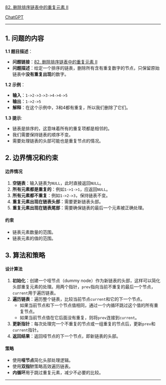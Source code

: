 [82. 删除排序链表中的重复元素 II](https://leetcode.cn/problems/remove-duplicates-from-sorted-list-ii)

[ChatGPT](https://chat.openai.com/share/1d1f3785-084a-43bc-a66a-3ba692f59b52)

---

## 1. 问题的内容
**1.1 题目描述**：
- **问题链接**：[82. 删除排序链表中的重复元素 II](https://leetcode.cn/problems/remove-duplicates-from-sorted-list-ii)
- **问题描述**：给定一个排序的链表，删除所有含有重复数字的节点，只保留原始链表中**没有重复出现**的数字。

**1.2 示例**：
- **输入**：`1->2->3->3->4->4->5`
- **输出**：`1->2->5`
- **解释**：在这个示例中，3和4都有重复，所以我们删除了它们。

**1.3 提示**:
- 链表是排序的，这意味着所有的重复项都是相邻的。
- 我们需要保持链表的顺序不变。
- 需要处理链表的头部可能也是重复节点的情况。

## 2. 边界情况和约束
#### 边界情况
1. **空链表**：输入链表为`NULL`，此时直接返回`NULL`。
2. **所有元素都是重复的**：例如`1->1->1`，应返回`NULL`。
3. **所有元素都不重复**：例如`1->2->3`，保持链表不变。
4. **重复元素出现在链表头部**：需要更新链表头部。
5. **重复元素出现在链表尾部**：需要确保链表的最后一个元素被正确处理。

#### 约束
- 链表元素数量的范围。
- 链表元素的值的范围。

## 3. 算法和策略
#### 设计算法
1. **初始化**：创建一个哑节点（dummy node）作为新链表的头部，这样可以简化头部重复元素的处理。用两个指针，`prev`指向当前不重复的最后一个节点，`current`用于遍历链表。
2. **遍历链表**：遍历整个链表，比较当前节点`current`和它的下一个节点。
   - 如果当前节点和下一个节点值相同，通过一个内循环跳过这个值的所有重复节点。
   - 如果当前节点值在它后面没有重复，则将`prev`连接到`current`。
3. **更新指针**：每次处理完一个不重复的节点或一组重复的节点后，更新`prev`和`current`指针。
4. **返回结果**：返回哑节点的下一个节点，即新链表的头部。

#### 策略
- 使用**哑节点**简化头部处理逻辑。
- 使用**双指针**策略高效遍历链表。
- **内循环**用于跳过重复元素，减少不必要的比较。

---